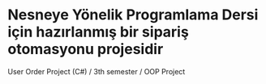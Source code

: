 # Nesneye Yönelik Programlama Dersi için hazırlanmış bir sipariş otomasyonu projesidir
User Order Project (C#) / 3th semester / OOP Project
